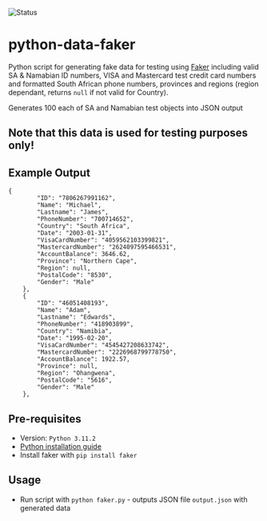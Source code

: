 ![Status](https://github.com/jcopperman/python-data-faker/actions/workflows/python-app.yml/badge.svg)

# python-data-faker
Python script for generating fake data for testing using [Faker](https://faker.readthedocs.io/en/master/) including valid SA & Namabian ID numbers, VISA and Mastercard test credit card numbers and formatted South African phone numbers, provinces and regions (region dependant, returns ```null``` if not valid for Country).

Generates 100 each of SA and Namabian test objects into JSON output

## Note that this data is used for testing purposes only!

## Example Output

```
{
        "ID": "7806267991162",
        "Name": "Michael",
        "Lastname": "James",
        "PhoneNumber": "700714652",
        "Country": "South Africa",
        "Date": "2003-01-31",
        "VisaCardNumber": "4059562103399821",
        "MastercardNumber": "2624097595466531",
        "AccountBalance": 3646.62,
        "Province": "Northern Cape",
        "Region": null,
        "PostalCode": "8530",
        "Gender": "Male"
    },
    {
        "ID": "46051408193",
        "Name": "Adam",
        "Lastname": "Edwards",
        "PhoneNumber": "418903899",
        "Country": "Namibia",
        "Date": "1995-02-20",
        "VisaCardNumber": "4545427208633742",
        "MastercardNumber": "2226968799778750",
        "AccountBalance": 1922.57,
        "Province": null,
        "Region": "Ohangwena",
        "PostalCode": "5616",
        "Gender": "Male"
    },
```

## Pre-requisites
- Version: `Python 3.11.2`
- [Python installation guide](https://wiki.python.org/moin/BeginnersGuide/Download) 
- Install faker with `pip install faker`

## Usage
- Run script with `python faker.py` - outputs JSON file `output.json` with generated data
